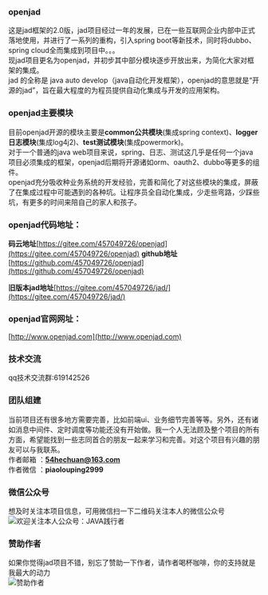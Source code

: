 ### openjad
这是jad框架的2.0版，jad项目经过一年的发展，已在一些互联网企业内部中正式落地使用，并进行了一系列的重构，引入spring boot等新技术，同时将dubbo、spring cloud全而集成到项目中。。。  
现jad项目更名为openjad，并初步其中部分模块逐步开放出来，为简化大家对框架的集成。  
jad 的全称是 java auto develop（java自动化开发框架），openjad的意思就是“开源的jad”，旨在最大程度的为程员提供自动化集成与开发的应用架构。  

### openjad主要模块  
目前openjad开源的模块主要是**common公共模块**(集成spring context)、**logger日志模块**(集成log4j2)、**test测试模块**(集成powermork)。  
对于一个普通的java web项目来说，spring、日志、测试这几乎是任何一个java项目必须集成的框架，openjad后期将开源诸如orm、oauth2、dubbo等更多的组件。  
openjad充分吸收种业务系统的开发经验，完善和简化了对这些模块的集成，屏蔽了在集成过程中可能遇到的各种坑。让程序员全自动化集成，少走些弯路，少踩些坑，有更多的时间来陪自己的家人和孩子。  

### openjad代码地址：
**码云地址**[https://gitee.com/457049726/openjad](https://gitee.com/457049726/openjad)
**github地址**[https://github.com/457049726/openjad](https://github.com/457049726/openjad)

**旧版本jad地址**[https://gitee.com/457049726/jad/](https://gitee.com/457049726/jad/)

### openjad官网网址：
[http://www.openjad.com](http://www.openjad.com)

### 技术交流 
qq技术交流群:619142526  

###	团队组建 
当前项目还有很多地方需要完善，比如前端ui、业务细节完善等等。另外，还有诸如消息中间件、定时调度等功能还没有开始做。我一个人无法顾及整个项目的所有方面，希望能找到一些志同首合的朋友一起来学习和完善。对这个项目有兴趣的朋友可以与我联系。   
作者邮箱 ：**54hechuan@163.com**   
作者微信 ：**piaolouping2999**   

### 微信公众号  
想及时关注本项目信息，可用微信扫一下二维码关注本人的微信公众号   
![欢迎关注本人公众号：JAVA践行者](http://git.oschina.net/uploads/images/2017/0312/195840_c6f58f1a_72884.jpeg "在这里输入图片标题") 

### 赞助作者 
如果你觉得jad项目不错，别忘了赞助一下作者，请作者喝杯咖啡，你的支持就是我最大的动力   
![赞助作者](https://git.oschina.net/uploads/images/2017/0527/221232_890cd03a_72884.jpeg "赞助作者") 




